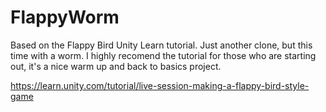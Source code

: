 # FlappyWorm
Based on the Flappy Bird Unity Learn tutorial. Just another clone, but this time with a worm. I highly recomend the tutorial for those who are starting out, it's a nice warm up and back to basics project.

https://learn.unity.com/tutorial/live-session-making-a-flappy-bird-style-game
